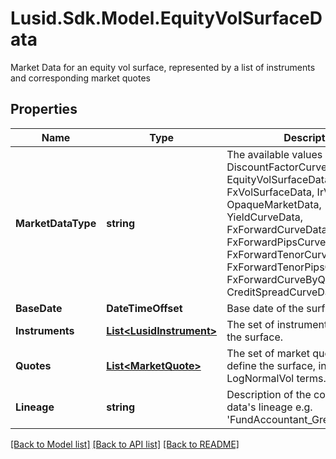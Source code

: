 # Lusid.Sdk.Model.EquityVolSurfaceData
Market Data for an equity vol surface, represented by a list of instruments and corresponding market quotes

## Properties

Name | Type | Description | Notes
------------ | ------------- | ------------- | -------------
**MarketDataType** | **string** | The available values are: DiscountFactorCurveData, EquityVolSurfaceData, FxVolSurfaceData, IrVolCubeData, OpaqueMarketData, YieldCurveData, FxForwardCurveData, FxForwardPipsCurveData, FxForwardTenorCurveData, FxForwardTenorPipsCurveData, FxForwardCurveByQuoteReference, CreditSpreadCurveData | 
**BaseDate** | **DateTimeOffset** | Base date of the surface | 
**Instruments** | [**List&lt;LusidInstrument&gt;**](LusidInstrument.md) | The set of instruments that define the surface. | 
**Quotes** | [**List&lt;MarketQuote&gt;**](MarketQuote.md) | The set of market quotes that define the surface, in NormalVol or LogNormalVol terms. | 
**Lineage** | **string** | Description of the complex market data&#39;s lineage e.g. &#39;FundAccountant_GreenQuality&#39;. | [optional] 

[[Back to Model list]](../README.md#documentation-for-models) [[Back to API list]](../README.md#documentation-for-api-endpoints) [[Back to README]](../README.md)

